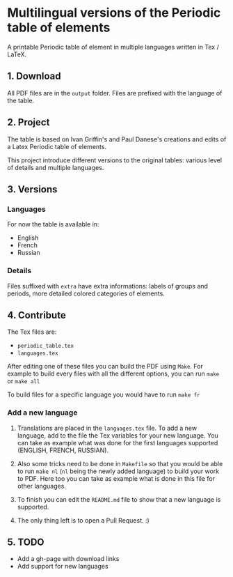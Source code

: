 # Multilingual versions of the Periodic table of elements
A printable Periodic table of element in multiple languages written in Tex / LaTeX.

## 1. Download
All PDF files are in the ```output``` folder.
Files are prefixed with the language of the table.


## 2. Project
The table is based on Ivan Griffin's and Paul Danese's creations and edits of a Latex Periodic table of elements.

This project introduce different versions to the original tables: various level of details and multiple languages.


## 3. Versions

### Languages
For now the table is available in:
- English
- French
- Russian

### Details
Files suffixed with ```extra``` have extra informations: labels of groups and periods, more detailed colored categories of elements.


## 4. Contribute
The Tex files are:
- ```periodic_table.tex```
- ```languages.tex```

After editing one of these files you can build the PDF using ```Make```.
For example to build every files with all the different options, you can run ```make``` or ```make all```

To build files for a specific language you would have to run ```make fr```


### Add a new language
1. Translations are placed in the ```languages.tex``` file. To add a new language, add to the file the Tex variables for your new language. You can take as example what was done for the first languages supported (ENGLISH, FRENCH, RUSSIAN).

2. Also some tricks need to be done in ```Makefile``` so that you would be able to run ```make nl``` (```nl``` being the newly added language) to build your work to PDF. Here too you can take as example what is done in this file for other languages.

3. To finish you can edit the ```README.md``` file to show that a new language is supported.

4. The only thing left is to open a Pull Request. :)


## 5. TODO
- Add a gh-page with download links
- Add support for new languages

